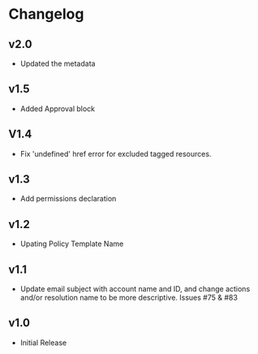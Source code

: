 # Changelog

## v2.0

- Updated the metadata

## v1.5

- Added Approval block

## V1.4

- Fix 'undefined' href error for excluded tagged resources.

## v1.3

- Add permissions declaration

## v1.2

- Upating Policy Template Name

## v1.1

- Update email subject with account name and ID, and change actions and/or resolution name to be more descriptive. Issues #75 & #83

## v1.0

- Initial Release
